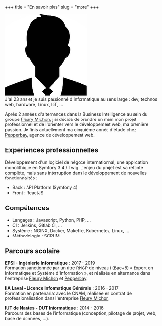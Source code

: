 +++
title = "En savoir plus"
slug = "more"
+++

<div class="avatar left">
    <img src="/images/avatar.jpg" alt="avatar">
</div>
J'ai 23 ans et je suis passionné d'informatique au sens large : dev, technos web, hardware, Linux, IoT, ...

Après 2 années d'alternances dans la Business Intelligence au sein du groupe [Fleury Michon](https://www.fleurymichon.fr/), j'ai décidé de prendre en main mon projet professionnel et de l'orienter vers le développement web, ma première passion.
Je finis actuellement ma cinquième année d'étude chez [Pepperbay](https://www.pepperbay.fr/), agence de développement web.

## Expériences professionnelles

Développement d'un logiciel de négoce internationnal, une application monolithique en Symfony 3.4 / Twig.
L'enjeu du projet est sa refonte complète, mais sans interruption dans le développement de nouvelles fonctionnalités :

- Back : API Platform (Symfony 4)
- Front : ReactJS

## Compétences

- Langages : Javascript, Python, PHP, ...
- CI : Jenkins, Gitlab CI, ...
- Système : NGINX, Docker, Makefile, Kubernetes, Linux, ...
- Méthodologie : SCRUM

## Parcours scolaire

**EPSI - Ingénierie Informatique** : 2017 - 2019  
Formation sanctionnée par un titre RNCP de niveau I (Bac+5) « Expert en Informatique et Système d'Information », et réalisée en alternance dans l'entreprise [Fleury Michon](https://www.fleurymichon.fr/) et [Pepperbay](https://www.pepperbay.fr/).

**IIA Laval - Licence Informatique Générale** : 2016 - 2017  
Formation en partenariat avec le CNAM, réalisée en contrat de professionalisation dans l'entreprise [Fleury Michon](https://www.fleurymichon.fr/).

**IUT de Nantes - DUT Informatique** : 2014 - 2016  
Parcours des bases de l'informatique (conception, pilotage de projet, web, base de données, ...).
